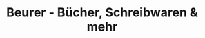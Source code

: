 ---
title: "Beurer - Bücher, Schreibwaren & mehr"
url: /besigheim/beurer-buecher-schreibwaren-und-mehr/
shop: Bücher
---